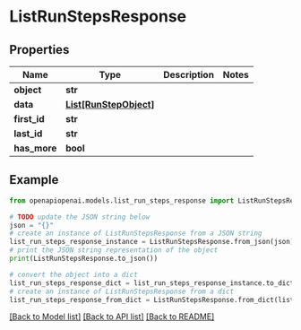 # ListRunStepsResponse


## Properties

Name | Type | Description | Notes
------------ | ------------- | ------------- | -------------
**object** | **str** |  | 
**data** | [**List[RunStepObject]**](RunStepObject.md) |  | 
**first_id** | **str** |  | 
**last_id** | **str** |  | 
**has_more** | **bool** |  | 

## Example

```python
from openapiopenai.models.list_run_steps_response import ListRunStepsResponse

# TODO update the JSON string below
json = "{}"
# create an instance of ListRunStepsResponse from a JSON string
list_run_steps_response_instance = ListRunStepsResponse.from_json(json)
# print the JSON string representation of the object
print(ListRunStepsResponse.to_json())

# convert the object into a dict
list_run_steps_response_dict = list_run_steps_response_instance.to_dict()
# create an instance of ListRunStepsResponse from a dict
list_run_steps_response_from_dict = ListRunStepsResponse.from_dict(list_run_steps_response_dict)
```
[[Back to Model list]](../README.md#documentation-for-models) [[Back to API list]](../README.md#documentation-for-api-endpoints) [[Back to README]](../README.md)


